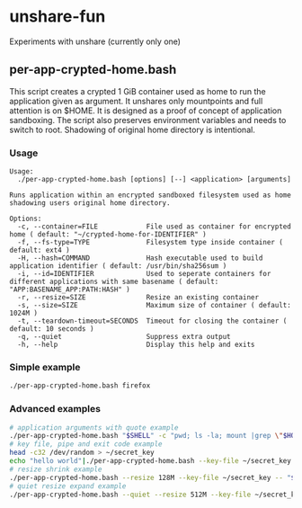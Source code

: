 # unshare-fun
Experiments with unshare
(currently only one)

## per-app-crypted-home.bash
This script creates a crypted 1 GiB container used as home to run the application given as argument. It unshares only mountpoints and full attention is on $HOME. It is designed as a proof of concept of application sandboxing. The script also preserves environment variables and needs to switch to root. Shadowing of original home directory is intentional.

### Usage
```
Usage:
  ./per-app-crypted-home.bash [options] [--] <application> [arguments]

Runs application within an encrypted sandboxed filesystem used as home shadowing users original home directory.

Options:
  -c, --container=FILE            File used as container for encrypted home ( default: "~/crypted-home-for-IDENTIFIER" )
  -f, --fs-type=TYPE              Filesystem type inside container ( default: ext4 )
  -H, --hash=COMMAND              Hash executable used to build application identifier ( default: /usr/bin/sha256sum )
  -i, --id=IDENTIFIER             Used to seperate containers for different applications with same basename ( default: "APP:BASENAME_APP:PATH:HASH" )
  -r, --resize=SIZE               Resize an existing container
  -s, --size=SIZE                 Maximum size of container ( default: 1024M )
  -t, --teardown-timeout=SECONDS  Timeout for closing the container ( default: 10 seconds )
  -q, --quiet                     Suppress extra output
  -h, --help                      Display this help and exits
```
### Simple example
```sh
./per-app-crypted-home.bash firefox
```
### Advanced examples
```sh
# application arguments with quote example
./per-app-crypted-home.bash "$SHELL" -c "pwd; ls -la; mount |grep \"$HOME\"; echo \"sleeping 1m so you can try to find this mount in another shell. Hint: it won't be easy.\"; sleep 1m"
# key file, pipe and exit code example
head -c32 /dev/random > ~/secret_key
echo "hello world"|./per-app-crypted-home.bash --key-file ~/secret_key -- "$SHELL" -c "cat; exit 42"
# resize shrink example
./per-app-crypted-home.bash --resize 128M --key-file ~/secret_key -- "$SHELL" -c "df -h ."
# quiet resize expand example
./per-app-crypted-home.bash --quiet --resize 512M --key-file ~/secret_key -- "$SHELL" -c "df -h ."
```
